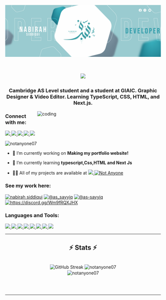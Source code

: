 ![logo](https://github.com/NotAnyone07/NotAnyone07/blob/main/github-banner.jpg)
<h1 align="center">
    <img src="https://readme-typing-svg.demolab.com?font=Righteous&size=30&pause=1000&color=4BD0DA&center=true&vCenter=true&width=500&height=70&lines=Hey%2C+I'm+Nabirah+Siddiqui;Aspiring+AI+enthusiast;A+graphic+designer+%26+a+video+editor" />
</h1>

<h3 align="center">Cambridge AS Level student and a student at GIAIC. Graphic Designer & Video Editor. Learning TypeScript, CSS, HTML, and Next.js.</h3>
<img align="right" alt="coding" width="400" src="https://camo.githubusercontent.com/7de37139d0b4c1ce40865e799b446c0e963a3dd8fb68d239707237c40604fa3d/68747470733a2f2f63646e2e6472696262626c652e636f6d2f75736572732f3733303730332f73637265656e73686f74732f363538313234332f6176656e746f2e676966">

<h3 align="left">Connect with me:</h3>
<a href="https://www.linkedin.com/in/nabirah-siddiqui/" target="_blank">
    <img src="https://img.shields.io/badge/LinkedIn-0077B5?style=for-the-badge&logo=linkedin&logoColor=white" target="_blank" />
  </a>
  <a href="https://www.facebook.com/profile.php?id=100091800085965" target="_blank">
     <img src="https://img.shields.io/badge/Facebook-1877F2?style=for-the-badge&logo=facebook&logoColor=white" /> <!-- sqlite, safari, google-chrome are other good icon options -->
  </a>
  <a href="https://linktr.ee/notanyone_07" target="_blank">
     <img src="https://img.shields.io/badge/linktree-39E09B?style=for-the-badge&logo=linktree&logoColor=white" /> <!-- sqlite, safari, google-chrome are other good icon options -->
  </a>
  <a href="https://discord.gg/Wm9fRQXJHX" target="_blank">
     <img src="https://img.shields.io/badge/Discord-5865F2?style=for-the-badge&logo=discord&logoColor=white" /> <!-- sqlite, safari, google-chrome are other good icon options -->
  </a>
  <a href="https://www.instagram.com/notanyone_07/" target="_blank">
     <img src="https://img.shields.io/badge/Instagram-E4405F?style=for-the-badge&logo=instagram&logoColor=white" /> 
  </a>
  
</div>

<p align="left"> <img src="https://komarev.com/ghpvc/?username=notanyone07&label=Profile%20views&color=4bd0ce&style=flat" alt="notanyone07" /> </p>



- 🔭 I’m currently working on **Making my portfolio website!**

- 🌱 I’m currently learning **typescript,Css,HTML and Next Js**

- 👨‍💻 All of my projects are available at <a href="https://linktr.ee/notanyone_07" target="_blank">
     <img src="https://img.shields.io/badge/linktree-39E09B?style=for-the-badge&logo=linktree&logoColor=white" /> <!-- sqlite, safari, google-chrome are other good icon options -->
  </a>
  <a href="https://github.com/NotAnyone07" target="_blank">
     <img src="https://upload.wikimedia.org/wikipedia/commons/9/91/Octicons-mark-github.svg" alt="Not Anyone" height="30" width="40" /> <!-- sqlite, safari, google-chrome are other good icon options -->
  </a>


<h3 align="left">See my work here:</h3>
<p align="left">
<a href="https://www.facebook.com/profile.php?id=100091800085965" target="blank"><img align="center" src="https://raw.githubusercontent.com/rahuldkjain/github-profile-readme-generator/master/src/images/icons/Social/facebook.svg" alt="nabirah siddiqui" height="30" width="40" /></a>
<a href="https://www.instagram.com/as_sayyiq" target="blank"><img align="center" src="https://raw.githubusercontent.com/rahuldkjain/github-profile-readme-generator/master/src/images/icons/Social/instagram.svg" alt="@as_sayyiq" height="30" width="40" /></a>
<a href="https://www.youtube.com/@As-Sayyiq/" target="blank"><img align="center" src="https://raw.githubusercontent.com/rahuldkjain/github-profile-readme-generator/master/src/images/icons/Social/youtube.svg" alt="@as-sayyiq" height="30" width="40" /></a>
<a href="https://discord.gg/Wm9fRQXJHX" target="blank"><img align="center" src="https://raw.githubusercontent.com/rahuldkjain/github-profile-readme-generator/master/src/images/icons/Social/discord.svg" alt="https://discord.gg/Wm9fRQXJHX" height="30" width="40" /></a>
</p>

<h3 align="left">Languages and Tools:</h3>
<a href="https://www.typescriptlang.org/docs/" target="_blank">
    <img src="https://img.shields.io/badge/TypeScript-007ACC?style=for-the-badge&logo=typescript&logoColor=white" target="_blank" />
  </a>
  <a href="https://developer.mozilla.org/en-US/docs/Web/HTML" target="_blank">
    <img src="https://img.shields.io/badge/CSS3-1572B6?style=for-the-badge&logo=css3&logoColor=white" target="_blank" />
  </a>
   <a href="https://developer.mozilla.org/en-US/docs/Web/CSS" target="_blank">
    <img src="https://img.shields.io/badge/HTML5-E34F26?style=for-the-badge&logo=html5&logoColor=white" target="_blank" />
  </a>
  <a href="https://nextjs.org/docs" target="_blank">
    <img src="https://img.shields.io/badge/next%20js-000000?style=for-the-badge&logo=nextdotjs&logoColor=white" target="_blank" />
  </a>
  <a href="https://nodejs.org/docs/latest/api/" target="_blank">
    <img src="https://img.shields.io/badge/Node%20js-339933?style=for-the-badge&logo=nodedotjs&logoColor=white" target="_blank" />
  </a>
  <a href="https://developer.mozilla.org/en-US/docs/Web/JavaScript" target="_blank">
    <img src="https://img.shields.io/badge/JavaScript-323330?style=for-the-badge&logo=javascript&logoColor=F7DF1E" target="_blank" />
  </a>
  <a href="https://www.adobe.com/products/photoshop.html#modal-hash" target="_blank">
    <img src="https://img.shields.io/badge/Adobe%20Photoshop-31A8FF?style=for-the-badge&logo=Adobe%20Photoshop&logoColor=black" target="_blank" />
  </a>
  <a href="https://www.adobe.com/products/illustrator.html#modal-hash" target="_blank">
    <img src="https://img.shields.io/badge/Adobe%20Illustrator-FF9A00?style=for-the-badge&logo=adobe%20illustrator&logoColor=white" target="_blank" />
  </a>

  </div>

  <hr/>

<h2 align="center">⚡ Stats ⚡</h2>
<br>
<div align=center>
  <img width=390 src="https://streak-stats.demolab.com?user=NotAnyone07&theme=synthwave&card_width=467" alt="GitHub Streak"/>
  <img width=390 src="https://github-readme-stats.vercel.app/api?username=notanyone07&show_icons=true&locale=en&theme=synthwave" alt="notanyone07" />
  <br/>
  <img width=325 align="center" src="https://github-readme-stats.vercel.app/api/top-langs?username=notanyone07&show_icons=true&locale=en&layout=compact&theme=synthwave" alt="notanyone07" />
</div>

<br/><br/>

<hr/>



<!--<h2 align="center"> Statistics</h2>
<a href="https://git.io/streak-stats"><img src="https://streak-stats.demolab.com?user=NotAnyone07&theme=synthwave&card_width=390&card_height=300" alt="GitHub Streak" /></a>
<p><img align="left" src="https://github-readme-stats.vercel.app/api/top-langs?username=notanyone07&show_icons=true&locale=en&layout=compact" alt="notanyone07" /></p>
<p>&nbsp;<img align="center" src="https://github-readme-stats.vercel.app/api?username=notanyone07&show_icons=true&locale=en" alt="notanyone07" /></p>
<p><img align="center" src="https://github-readme-streak-stats.herokuapp.com/?user=notanyone07&" alt="notanyone07" /></p>-->

